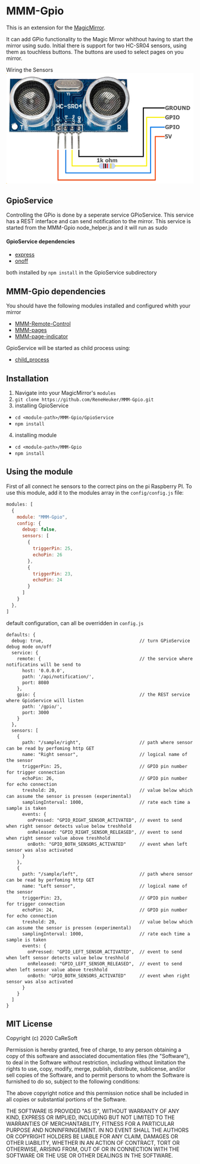 # MMM-Gpio
This is an extension for the [MagicMirror](https://github.com/MichMich/MagicMirror). 

It can add GPio functionality to the Magic Mirror whithout having to start the mirror using sudo.
Initial there is support for two HC-SR04 sensors, using them as touchless buttons. 
The buttons are used to select pages on you mirror.

Wiring the Sensors
![Example: hcsr04.png](images/hcsr04.png)


## GpioService
Controlling the GPio is done by a seperate service GPioService. This service has a REST interface and can send notification to the mirror.
This service is started from the MMM-Gpio node_helper.js and it will run as sudo

#### GpioService dependencies 
- [express](https://www.npmjs.com/package/express)
- [onoff](https://www.npmjs.com/package/onoff)

both installed by `npm install` in the GpioService subdirectory 


## MMM-Gpio dependencies
You should have the following modules installed and configured whith your mirror

- [MMM-Remote-Control](https://github.com/Jopyth/MMM-Remote-Control)
- [MMM-pages](https://github.com/edward-shen/MMM-pages)
- [MMM-page-indicator](https://github.com/edward-shen/MMM-page-indicator)


GpioService will be started as child process using:
- [child_process](https://nodejs.org/api/child_process.html)


## Installation
1. Navigate into your MagicMirror's `modules`  
2. `git clone https://github.com/ReneHeuker/MMM-Gpio.git`
3. installing GpioService
- `cd <module-path>/MMM-Gpio/GpioService`
- `npm install`
4. installing module
- `cd <module-path>/MMM-Gpio`
- `npm install` 

## Using the module
First of all connect he sensors to the correct pins on the pi Raspberry PI. 
To use this module, add it to the modules array in the `config/config.js` file:
````javascript
modules: [
  {
    module: "MMM-Gpio",
    config: {
      debug: false,
      sensors: [
        {
          triggerPin: 25,
          echoPin: 26
        },
        {
          triggerPin: 23,
          echoPin: 24
        }
      ] 
    } 
  },
]
````
default configuration, can all be overridden in `config.js` 
````
defaults: {
  debug: true,                                    // turn GPioService debug mode on/off
  service: {
    remote: {                                     // the service where notificatins will be send to
      host: '0.0.0.0',
      path: '/api/notification/',
      port: 8080
    },
    gpio: {                                       // the REST service where GpioService will listen 
      path: '/gpio/',
      port: 3000
    }
  },
  sensors: [
    {
      path: "/sample/right",                      // path where sensor can be read by perfoming http GET 
      name: "Right sensor",                       // logical name of the sensor
      triggerPin: 25,                             // GPIO pin number for trigger connection
      echoPin: 26,                                // GPIO pin number for echo connection
      treshold: 20,                               // value below which can assume the sensor is pressen (experimental)
      samplingInterval: 1000,                     // rate each time a sample is taken 
      events: {
        onPressed: "GPIO_RIGHT_SENSOR_ACTIVATED", // event to send when right sensor detects value below treshhold
        onReleased: "GPIO_RIGHT_SENSOR_RELEASED", // event to send when right sensor value above treshhold
        onBoth: "GPIO_BOTH_SENSORS_ACTIVATED"     // event when left sensor was also activated
      }
    },
    {
      path: "/sample/left",                       // path where sensor can be read by perfoming http GET
      name: "Left sensor",                        // logical name of the sensor
      triggerPin: 23,                             // GPIO pin number for trigger connection
      echoPin: 24,                                // GPIO pin number for echo connection
      treshold: 20,                               // value below which can assume the sensor is pressen (experimental)
      samplingInterval: 1000,                     // rate each time a sample is taken
      events: {
        onPressed: "GPIO_LEFT_SENSOR_ACTIVATED",  // event to send when left sensor detects value below treshhold
        onReleased: "GPIO_LEFT_SENSOR_RELEASED",  // event to send when left sensor value above treshhold
        onBoth: "GPIO_BOTH_SENSORS_ACTIVATED"     // event when right sensor was also activated
      }
    }
  ]
}
````

## MIT License

Copyright (c) 2020 CaReSoft

Permission is hereby granted, free of charge, to any person obtaining a copy
of this software and associated documentation files (the "Software"), to deal
in the Software without restriction, including without limitation the rights
to use, copy, modify, merge, publish, distribute, sublicense, and/or sell
copies of the Software, and to permit persons to whom the Software is
furnished to do so, subject to the following conditions:

The above copyright notice and this permission notice shall be included in all
copies or substantial portions of the Software.

THE SOFTWARE IS PROVIDED "AS IS", WITHOUT WARRANTY OF ANY KIND, EXPRESS OR
IMPLIED, INCLUDING BUT NOT LIMITED TO THE WARRANTIES OF MERCHANTABILITY,
FITNESS FOR A PARTICULAR PURPOSE AND NONINFRINGEMENT. IN NO EVENT SHALL THE
AUTHORS OR COPYRIGHT HOLDERS BE LIABLE FOR ANY CLAIM, DAMAGES OR OTHER
LIABILITY, WHETHER IN AN ACTION OF CONTRACT, TORT OR OTHERWISE, ARISING FROM,
OUT OF OR IN CONNECTION WITH THE SOFTWARE OR THE USE OR OTHER DEALINGS IN THE
SOFTWARE.
